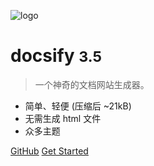 <!-- _coverpage.md -->

![logo](https://ailore-1251230017.cos.ap-guangzhou.myqcloud.com/%E5%9B%BE%E5%BA%93/news/logo%20%281%29.pnghttps://ailore-1251230017.cos.ap-guangzhou.myqcloud.com/%E5%9B%BE%E5%BA%93/news/download.png)

# docsify <small>3.5</small>

> 一个神奇的文档网站生成器。

- 简单、轻便 (压缩后 ~21kB)
- 无需生成 html 文件
- 众多主题

[GitHub](https://github.com/docsifyjs/docsify/)
[Get Started](#Headline)
